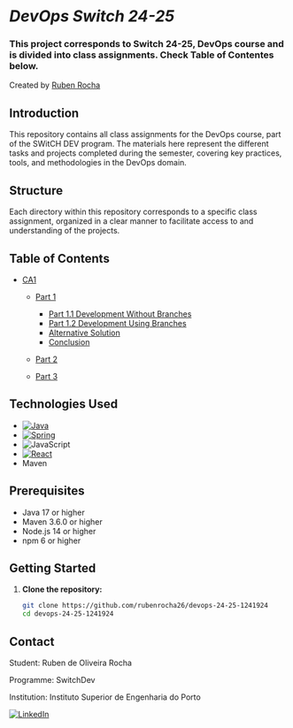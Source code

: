 # _DevOps Switch 24-25_

### This project corresponds to Switch 24-25, DevOps course and is divided into class assignments. Check Table of Contentes below.

Created by [Ruben Rocha](https://github.com/rubenrocha26)

## Introduction

This repository contains all class assignments for the DevOps course, part of the SWitCH DEV program.
The materials here represent the different tasks and projects completed during the semester, covering key practices, tools, and methodologies in the DevOps domain.

## Structure

Each directory within this repository corresponds to a specific class assignment, organized in a clear manner to facilitate access to and understanding of the projects.

## Table of Contents

- [CA1](CA1)
    - [Part 1](CA1/part1/basic/README.md)
      - [Part 1.1 Development Without Branches](CA1/part1/basic/README.md#part-11-development-without-branches)
      - [Part 1.2 Development Using Branches](CA1/part1/basic/README.md#part-12-development-using-branches)
      - [Alternative Solution](CA1/part1/basic/README.md#alternative-solution)
      - [Conclusion](CA1/part1/basic/README.md#conclusion)

    - [Part 2](#part-2)

    - [Part 3](#part-3)

## Technologies Used

* [![Java][Java-shield]][Java-url]
* [![Spring][Spring-shield]][Spring-url]
* ![JavaScript][JavaScript-shield]
* [![React][React.js]][React-url]
* Maven

## Prerequisites

- Java 17 or higher
- Maven 3.6.0 or higher
- Node.js 14 or higher
- npm 6 or higher

## Getting Started

1. **Clone the repository:**
   ```sh
   git clone https://github.com/rubenrocha26/devops-24-25-1241924
   cd devops-24-25-1241924
   ```
## Contact
<p>Student: Ruben de Oliveira Rocha</p>
<p>Programme: SwitchDev</p>
<p>Institution: Instituto Superior de Engenharia do Porto</p>

[![LinkedIn][linkedin-shield]][linkedin-url]

<!-- MARKDOWN LINKS & IMAGES -->
[linkedin-shield]: https://img.shields.io/badge/-LinkedIn-black.svg?style=for-the-badge&logo=linkedin&colorB=555
[linkedin-url]: https://linkedin.com/in/rubenrocha26
[React.js]: https://img.shields.io/badge/React-61DAFB?style=flat&logo=react&logoColor=black
[React-url]: https://reactjs.org/
[Java-shield]: https://img.shields.io/badge/Java-ED8B00?style=flat&logo=openjdk&logoColor=white
[Java-url]: https://www.oracle.com/java
[Spring-shield]: https://img.shields.io/badge/Spring-6DB33F?style=flat&logo=spring&logoColor=white
[Spring-url]:https://spring.io/
[JavaScript-shield]: https://img.shields.io/badge/JavaScript-323330?style=flat&logo=javascript&logoColor=F7DF1E

